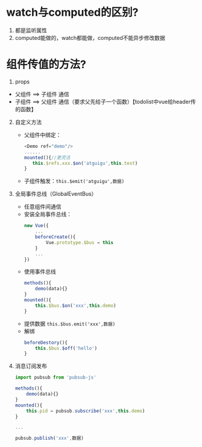 # watch与computed的区别?
1. 都是监听属性
2. computed能做的，watch都能做，computed不能异步修改数据

# 组件传值的方法?
1. props
- 父组件 ==> 子组件 通信
- 子组件 ==> 父组件 通信（要求父先给子一个函数）【todolist中vue给header传的函数】
2. 自定义方法
    - 父组件中绑定：
        ```js
        <Demo ref="demo"/>
        ......
        mounted(){//更灵活
           this.$refs.xxx.$on('atguigu',this.test)
        }
        ```
    - 子组件触发：```this.$emit('atguigu',数据)```		
3. 全局事件总线（GlobalEventBus）
    - 任意组件间通信
    - 安装全局事件总线：
        ```js
        new Vue({
            ...
            beforeCreate(){
                Vue.prototype.$bus = this
            }
            ...
        })
        ```
    - 使用事件总线
        ```js
        methods(){
            demo(data){}
        }
        mounted(){
            this.$bus.$on('xxx',this.demo)
        }
        ```
    - 提供数据  ```this.$bus.emit('xxx',数据)```
    - 解绑
        ```js
        beforeDestory(){
            this.$bus.$off('hello')
        }
        ```

4. 消息订阅发布
    ```js
    import pubsub from 'pubsub-js'

    methods(){
        demo(data){}
    }
    mounted(){
        this.pid = pubsub.subscribe('xxx',this.demo)
    }

    ...

    pubsub.publish('xxx',数据)
    
    ```